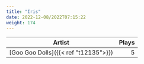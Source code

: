 ```yaml
---
title: "Iris"
date: 2022-12-08/2022T07:15:22
weight: 174
---
```




 Artist | Plays 
----- | -----:
[Goo Goo Dolls]({{< ref "t12135">}}) | 5
